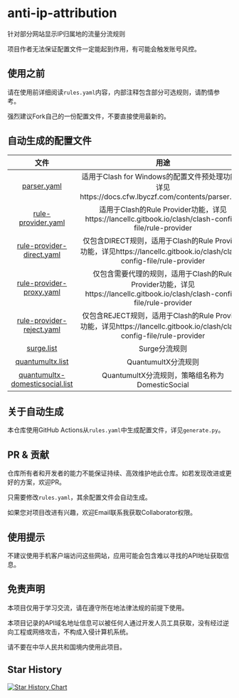 # anti-ip-attribution
针对部分网站显示IP归属地的流量分流规则

项目作者无法保证配置文件一定能起到作用，有可能会触发账号风控。

## 使用之前
请在使用前详细阅读`rules.yaml`内容，内部注释包含部分可选规则，请酌情参考。

强烈建议Fork自己的一份配置文件，不要直接使用最新的。

## 自动生成的配置文件
|                                     文件                                     |                                                            用途                                                             |
| :--------------------------------------------------------------------------: | :-------------------------------------------------------------------------------------------------------------------------: |
|                     [parser.yaml](generated/parser.yaml)                     |              适用于Clash for Windows的配置文件预处理功能，详见https://docs.cfw.lbyczf.com/contents/parser.html              |
|              [rule-provider.yaml](generated/rule-provider.yaml)              |            适用于Clash的Rule Provider功能，详见https://lancellc.gitbook.io/clash/clash-config-file/rule-provider            |
|       [rule-provider-direct.yaml](generated/rule-provider-direct.yaml)       |   仅包含DIRECT规则，适用于Clash的Rule Provider功能，详见https://lancellc.gitbook.io/clash/clash-config-file/rule-provider   |
|        [rule-provider-proxy.yaml](generated/rule-provider-proxy.yaml)        | 仅包含需要代理的规则，适用于Clash的Rule Provider功能，详见https://lancellc.gitbook.io/clash/clash-config-file/rule-provider |
|       [rule-provider-reject.yaml](generated/rule-provider-reject.yaml)       |   仅包含REJECT规则，适用于Clash的Rule Provider功能，详见https://lancellc.gitbook.io/clash/clash-config-file/rule-provider   |
|                      [surge.list](generated/surge.list)                      |                                                        Surge分流规则                                                        |
|                [quantumultx.list](generated/quantumultx.list)                |                                                     QuantumultX分流规则                                                     |
| [quantumultx-domesticsocial.list](generated/quantumultx-domesticsocial.list) |                                       QuantumultX分流规则，策略组名称为DomesticSocial                                       |

## 关于自动生成
本仓库使用GitHub Actions从`rules.yaml`中生成配置文件，详见`generate.py`。

## PR & 贡献
仓库所有者和开发者的能力不能保证持续、高效维护地此仓库。如若发现改进或更好的方案，欢迎PR。

只需要修改`rules.yaml`，其余配置文件会自动生成。

如果您对项目改进有兴趣，欢迎Email联系我获取Collaborator权限。

## 使用提示
不建议使用手机客户端访问这些网站，应用可能会包含难以寻找的API地址获取信息。

## 免责声明
本项目仅用于学习交流，请在遵守所在地法律法规的前提下使用。

本项目记录的API域名地址信息可以被任何人通过开发人员工具获取，没有经过逆向工程或网络攻击，不构成入侵计算机系统。

请不要在中华人民共和国境内使用此项目。

## Star History
[![Star History Chart](https://api.star-history.com/svg?repos=lwd-temp/anti-ip-attribution&type=Date)](https://star-history.com/#lwd-temp/anti-ip-attribution&Date)
